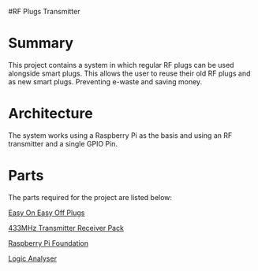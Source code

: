 #RF Plugs Transmitter

# Summary
This project contains a system in which regular RF plugs can be used alongside smart plugs. This allows the user to reuse
their old RF plugs and as new smart plugs. Preventing e-waste and saving money.

# Architecture
The system works using a Raspberry Pi as the basis and using an RF transmitter and a single GPIO Pin.




# Parts
The parts required for the project are listed below:

[Easy On Easy Off Plugs](https://www.amazon.co.uk/Home-Easy-Remote-Control-Socket/dp/B00KC7AHMM)

[433MHz Transmitter Receiver Pack](https://www.aliexpress.com/item/4000018571977.html?spm=a2g0o.productlist.0.0.76831160l0sedh&algo_pvid=4ed97a32-f054-4d1c-8f60-14a1a476c9e2&algo_exp_id=4ed97a32-f054-4d1c-8f60-14a1a476c9e2-1&pdp_ext_f=%7B%22sku_id%22%3A%2210000000043504110%22%7D&pdp_pi=-1%3B0.61%3B-1%3B-1%40salePrice%3BGBP%3Bsearch-mainSearch)

[Raspberry Pi Foundation](https://www.raspberrypi.org/)

[Logic Analyser](https://www.amazon.co.uk/gp/product/B00DAYAREW/ref=ppx_yo_dt_b_search_asin_image?ie=UTF8&psc=1)
